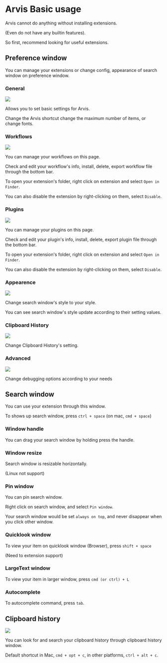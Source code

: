 # Arvis Basic usage

Arvis cannot do anything without installing extensions.

(Even do not have any builtin features).

So first, recommend looking for useful extensions.

## Preference window

You can manage your extensions or change config, appearance of search window on preference window.

### General

![](./imgs/general-page.png)

Allows you to set basic settings for Arvis.

Change the Arvis shortcut change the maximum number of items, or change fonts.

### Workflows

![](./imgs/workflow-page.png)

You can manage your workflows on this page.

Check and edit your workflow's info, install, delete, export workflow file through the bottom bar.

To open your extension's folder, right click on extension and select `Open in Finder`.

You can also disable the extension by right-clicking on them, select `Disable`.

### Plugins

![](./imgs/plugin-page.png)

You can manage your plugins on this page.

Check and edit your plugin's info, install, delete, export plugin file through the bottom bar.

To open your extension's folder, right click on extension and select `Open in Finder`.

You can also disable the extension by right-clicking on them, select `Disable`.

### Appearence

![](./imgs/appearance-page.png)

Change search window's style to your style.

You can see search window's style update according to their setting values.

### Clipboard History

![](./imgs/clipboard-history-page.png)

Change Clipboard History's setting.

### Advanced

![](./imgs/debugging-page.png)

Change debugging options according to your needs

## Search window

You can use your extension through this window.

To shows up search window, press `ctrl + space` (on mac, `cmd + space`)

### Window handle

You can drag your search window by holding press the handle.

### Window resize

Search window is resizable horizontally.

(Linux not support)

### Pin window

You can pin search window.

Right click on search window, and select `Pin window`.

Your search window would be set `always on top`, and never disappear when you click other window.

### Quicklook window

To view your item on quicklook window (Browser), press `shift + space`

(Need to extension support)

### LargeText window

To view your item in larger window, press `cmd (or ctrl) + L`

### Autocomplete

To autocomplete command, press `tab`.

## Clipboard history

![](./imgs/clipboard-history.png)

You can look for and search your clipboard history through clipboard history window.

Default shortcut in Mac, `cmd + opt + c`, in other platforms, `ctrl + alt + c`.